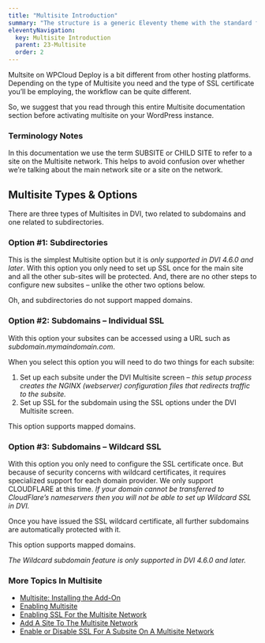 ```yaml
---
title: "Multisite Introduction"
summary: "The structure is a generic Eleventy theme with the standard folder and file names."
eleventyNavigation:
  key: Multisite Introduction
  parent: 23-Multisite
  order: 2
---
```

Multsite on WPCloud Deploy is a bit different from other hosting platforms. Depending on the type of Multisite you need and the type of SSL certificate you’ll be employing, the workflow can be quite different.

So, we suggest that you read through this entire Multisite documentation section before activating multisite on your WordPress instance.

### Terminology Notes

In this documentation we use the term SUBSITE or CHILD SITE to refer to a site on the Multisite network. This helps to avoid confusion over whether we’re talking about the main network site or a site on the network.

## Multisite Types & Options

There are three types of Multisites in DVI, two related to subdomains and one related to subdirectories.

### Option #1: Subdirectories

This is the simplest Multisite option but it is _only supported in DVI 4.6.0 and later_. With this option you only need to set up SSL once for the main site and all the other sub-sites will be protected. And, there are no other steps to configure new subsites – unlike the other two options below.

Oh, and subdirectories do not support mapped domains.

### Option #2: Subdomains – Individual SSL

With this option your subsites can be accessed using a URL such as _subdomain.mymaindomain.com_.

When you select this option you will need to do two things for each subsite:

1.  Set up each subsite under the DVI Multisite screen – _this setup process creates the NGINX (webserver) configuration files that redirects traffic to the subsite._
2.  Set up SSL for the subdomain using the SSL options under the DVI Multisite screen.

This option supports mapped domains.

### Option #3: Subdomains – Wildcard SSL

With this option you only need to configure the SSL certificate once. But because of security concerns with wildcard certificates, it requires specialized support for each domain provider. We only support CLOUDFLARE at this time. _If your domain cannot be transferred to CloudFlare’s nameservers then you will not be able to set up Wildcard SSL in DVI._

Once you have issued the SSL wildcard certificate, all further subdomains are automatically protected with it.

This option supports mapped domains.

_The Wildcard subdomain feature is only supported in DVI 4.6.0 and later._

### More Topics In Multisite

*   [Multisite: Installing the Add-On](https://web.archive.org/web/20240304142344/https://wpclouddeploy.com/documentation/wpcloud-deploy-addons-and-upgrades/multisite-installing-the-add-on/)
*   [Enabling Multisite](https://web.archive.org/web/20240304142344/https://wpclouddeploy.com/documentation/wpcloud-deploy-addons-and-upgrades/enabling-multisite/)
*   [Enabling SSL For the Multisite Network](https://web.archive.org/web/20240304142344/https://wpclouddeploy.com/documentation/wpcloud-deploy-addons-and-upgrades/enabling-ssl-for-the-multisite-network/)
*   [Add A Site To The Multisite Network](https://web.archive.org/web/20240304142344/https://wpclouddeploy.com/documentation/wpcloud-deploy-addons-and-upgrades/add-a-site-to-the-multisite-network/)
*   [Enable or Disable SSL For A Subsite On A Multisite Network](https://web.archive.org/web/20240304142344/https://wpclouddeploy.com/documentation/wpcloud-deploy-addons-and-upgrades/enable-or-disable-ssl-for-a-subsite-on-a-multisite-network/)
